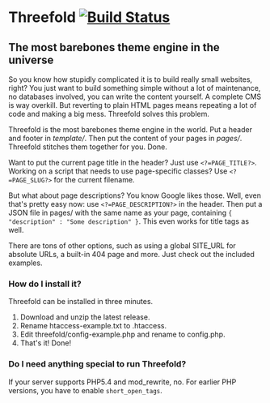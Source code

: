 # Threefold [![Build Status](https://travis-ci.org/Accommodavid/Threefold.svg?branch=master)](https://travis-ci.org/Accommodavid/Threefold)
## The most barebones theme engine in the universe
So you know how stupidly complicated it is to build really small websites, right? You just want to build something simple without a lot of maintenance, no databases involved, you can write the content yourself. A complete CMS is way overkill. But reverting to plain HTML pages means repeating a lot of code and making a big mess. Threefold solves this problem.

Threefold is the most barebones theme engine in the world. Put a header and footer in _template/_. Then put the content of your pages in _pages/_. Threefold stitches them together for you. Done.

Want to put the current page title in the header? Just use `<?=PAGE_TITLE?>`. Working on a script that needs to use page-specific classes? Use `<?=PAGE_SLUG?>` for the current filename.

But what about page descriptions? You know Google likes those. Well, even that's pretty easy now: use `<?=PAGE_DESCRIPTION?>` in the header. Then put a JSON file in pages/ with the same name as your page, containing `{ "description" : "Some description" }`. This even works for title tags as well.

There are tons of other options, such as using a global SITE_URL for absolute URLs, a built-in 404 page and more. Just check out the included examples.

### How do I install it?
Threefold can be installed in three minutes.

1. Download and unzip the latest release.
2. Rename htaccess-example.txt to .htaccess.
3. Edit threefold/config-example.php and rename to config.php.
4. That's it! Done!

### Do I need anything special to run Threefold?
If your server supports PHP5.4 and mod_rewrite, no. For earlier PHP versions, you have to enable `short_open_tags`.
